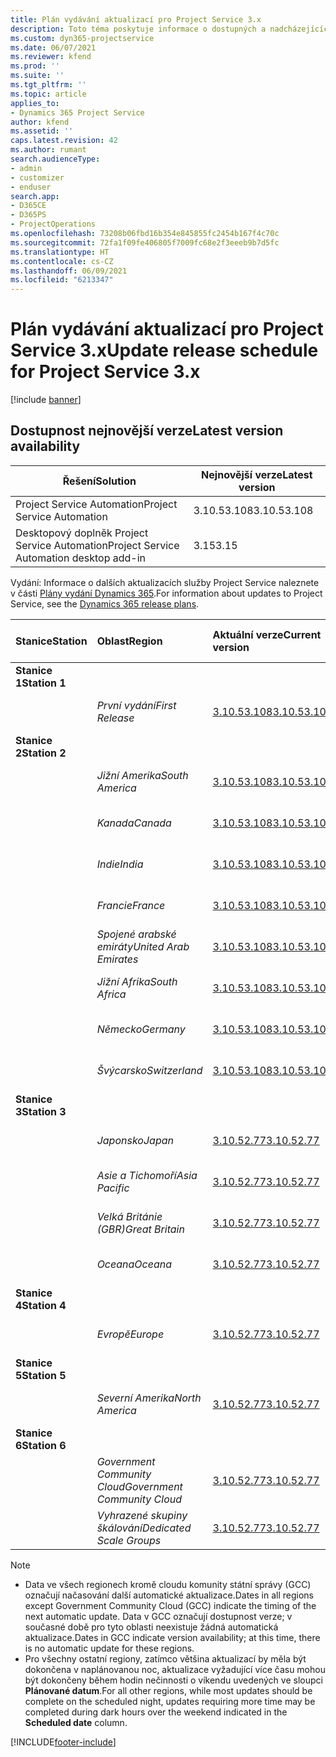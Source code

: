 ```yaml
---
title: Plán vydávání aktualizací pro Project Service 3.x
description: Toto téma poskytuje informace o dostupných a nadcházejících vydáních Dynamics 365 Project Service Automation.
ms.custom: dyn365-projectservice
ms.date: 06/07/2021
ms.reviewer: kfend
ms.prod: ''
ms.suite: ''
ms.tgt_pltfrm: ''
ms.topic: article
applies_to:
- Dynamics 365 Project Service
author: kfend
ms.assetid: ''
caps.latest.revision: 42
ms.author: rumant
search.audienceType:
- admin
- customizer
- enduser
search.app:
- D365CE
- D365PS
- ProjectOperations
ms.openlocfilehash: 73208b06fbd16b354e845855fc2454b167f4c70c
ms.sourcegitcommit: 72fa1f09fe406805f7009fc68e2f3eeeb9b7d5fc
ms.translationtype: HT
ms.contentlocale: cs-CZ
ms.lasthandoff: 06/09/2021
ms.locfileid: "6213347"
---
```

# <a name="update-release-schedule-for-project-service-3x"></a><span data-ttu-id="5b7e4-103">Plán vydávání aktualizací pro Project Service 3.x</span><span class="sxs-lookup"><span data-stu-id="5b7e4-103">Update release schedule for Project Service 3.x</span></span>

[!include [banner](../includes/psa-now-project-operations.md)]

## <a name="latest-version-availability"></a><span data-ttu-id="5b7e4-104">Dostupnost nejnovější verze</span><span class="sxs-lookup"><span data-stu-id="5b7e4-104">Latest version availability</span></span>

| <span data-ttu-id="5b7e4-105">Řešení</span><span class="sxs-lookup"><span data-stu-id="5b7e4-105">Solution</span></span>  | <span data-ttu-id="5b7e4-106">Nejnovější verze</span><span class="sxs-lookup"><span data-stu-id="5b7e4-106">Latest version</span></span> |
|-------|----|
| <span data-ttu-id="5b7e4-107">Project Service Automation</span><span class="sxs-lookup"><span data-stu-id="5b7e4-107">Project Service Automation</span></span>    | <span data-ttu-id="5b7e4-108">3.10.53.108</span><span class="sxs-lookup"><span data-stu-id="5b7e4-108">3.10.53.108</span></span> |
| <span data-ttu-id="5b7e4-109">Desktopový doplněk Project Service Automation</span><span class="sxs-lookup"><span data-stu-id="5b7e4-109">Project Service Automation desktop add-in</span></span>                | <span data-ttu-id="5b7e4-110">3.15</span><span class="sxs-lookup"><span data-stu-id="5b7e4-110">3.15</span></span>          |

<span data-ttu-id="5b7e4-111">Vydání: Informace o dalších aktualizacích služby Project Service naleznete v části [Plány vydání Dynamics 365](/dynamics365/release-plans/).</span><span class="sxs-lookup"><span data-stu-id="5b7e4-111">For information about updates to Project Service, see the [Dynamics 365 release plans](/dynamics365/release-plans/).</span></span> 

| <span data-ttu-id="5b7e4-112">Stanice</span><span class="sxs-lookup"><span data-stu-id="5b7e4-112">Station</span></span>  | <span data-ttu-id="5b7e4-113">Oblast</span><span class="sxs-lookup"><span data-stu-id="5b7e4-113">Region</span></span> | <span data-ttu-id="5b7e4-114">Aktuální verze</span><span class="sxs-lookup"><span data-stu-id="5b7e4-114">Current version</span></span> | <span data-ttu-id="5b7e4-115">Další verze</span><span class="sxs-lookup"><span data-stu-id="5b7e4-115">Next version</span></span> |  <span data-ttu-id="5b7e4-116">Plánované datum</span><span class="sxs-lookup"><span data-stu-id="5b7e4-116">Scheduled date</span></span>
| :---   | :---   | :---   | :---   |:---   |         
|<span data-ttu-id="5b7e4-117"><strong>Stanice 1</strong></span><span class="sxs-lookup"><span data-stu-id="5b7e4-117"><strong>Station 1</strong></span></span> | |  |  | |
| | <span data-ttu-id="5b7e4-118"><i>První vydání</i></span><span class="sxs-lookup"><span data-stu-id="5b7e4-118"><i>First Release</i></span></span> | [<span data-ttu-id="5b7e4-119">3.10.53.108</span><span class="sxs-lookup"><span data-stu-id="5b7e4-119">3.10.53.108</span></span>](whats-new-ur-32.md) | <span data-ttu-id="5b7e4-120">TBD</span><span class="sxs-lookup"><span data-stu-id="5b7e4-120">TBD</span></span> | <span data-ttu-id="5b7e4-121">02. července 2021</span><span class="sxs-lookup"><span data-stu-id="5b7e4-121">July 02, 2021</span></span>
|<span data-ttu-id="5b7e4-122"><strong>Stanice 2</strong></span><span class="sxs-lookup"><span data-stu-id="5b7e4-122"><strong>Station 2</strong></span></span> | |  |  | |
| | <span data-ttu-id="5b7e4-123"><i>Jižní Amerika</i></span><span class="sxs-lookup"><span data-stu-id="5b7e4-123"><i>South America</i></span></span> | [<span data-ttu-id="5b7e4-124">3.10.53.108</span><span class="sxs-lookup"><span data-stu-id="5b7e4-124">3.10.53.108</span></span>](whats-new-ur-32.md) | <span data-ttu-id="5b7e4-125">TBD</span><span class="sxs-lookup"><span data-stu-id="5b7e4-125">TBD</span></span> | <span data-ttu-id="5b7e4-126">09. července 2021</span><span class="sxs-lookup"><span data-stu-id="5b7e4-126">July 09, 2021</span></span>
| | <span data-ttu-id="5b7e4-127"><i>Kanada</i></span><span class="sxs-lookup"><span data-stu-id="5b7e4-127"><i>Canada</i></span></span> | [<span data-ttu-id="5b7e4-128">3.10.53.108</span><span class="sxs-lookup"><span data-stu-id="5b7e4-128">3.10.53.108</span></span>](whats-new-ur-32.md) | <span data-ttu-id="5b7e4-129">TBD</span><span class="sxs-lookup"><span data-stu-id="5b7e4-129">TBD</span></span> | <span data-ttu-id="5b7e4-130">09. července 2021</span><span class="sxs-lookup"><span data-stu-id="5b7e4-130">July 09, 2021</span></span>
| | <span data-ttu-id="5b7e4-131"><i>Indie</i></span><span class="sxs-lookup"><span data-stu-id="5b7e4-131"><i>India</i></span></span> | [<span data-ttu-id="5b7e4-132">3.10.53.108</span><span class="sxs-lookup"><span data-stu-id="5b7e4-132">3.10.53.108</span></span>](whats-new-ur-32.md) | <span data-ttu-id="5b7e4-133">TBD</span><span class="sxs-lookup"><span data-stu-id="5b7e4-133">TBD</span></span> | <span data-ttu-id="5b7e4-134">09. července 2021</span><span class="sxs-lookup"><span data-stu-id="5b7e4-134">July 09, 2021</span></span>
| | <span data-ttu-id="5b7e4-135"><i>Francie</i></span><span class="sxs-lookup"><span data-stu-id="5b7e4-135"><i>France</i></span></span> | [<span data-ttu-id="5b7e4-136">3.10.53.108</span><span class="sxs-lookup"><span data-stu-id="5b7e4-136">3.10.53.108</span></span>](whats-new-ur-32.md) | <span data-ttu-id="5b7e4-137">TBD</span><span class="sxs-lookup"><span data-stu-id="5b7e4-137">TBD</span></span> | <span data-ttu-id="5b7e4-138">09. července 2021</span><span class="sxs-lookup"><span data-stu-id="5b7e4-138">July 09, 2021</span></span>
| | <span data-ttu-id="5b7e4-139"><i>Spojené arabské emiráty</i></span><span class="sxs-lookup"><span data-stu-id="5b7e4-139"><i>United Arab Emirates</i></span></span> | [<span data-ttu-id="5b7e4-140">3.10.53.108</span><span class="sxs-lookup"><span data-stu-id="5b7e4-140">3.10.53.108</span></span>](whats-new-ur-32.md) | <span data-ttu-id="5b7e4-141">TBD</span><span class="sxs-lookup"><span data-stu-id="5b7e4-141">TBD</span></span> | <span data-ttu-id="5b7e4-142">09. července 2021</span><span class="sxs-lookup"><span data-stu-id="5b7e4-142">July 09, 2021</span></span>
| | <span data-ttu-id="5b7e4-143"><i>Jižní Afrika</i></span><span class="sxs-lookup"><span data-stu-id="5b7e4-143"><i>South Africa</i></span></span> | [<span data-ttu-id="5b7e4-144">3.10.53.108</span><span class="sxs-lookup"><span data-stu-id="5b7e4-144">3.10.53.108</span></span>](whats-new-ur-32.md) | <span data-ttu-id="5b7e4-145">TBD</span><span class="sxs-lookup"><span data-stu-id="5b7e4-145">TBD</span></span> | <span data-ttu-id="5b7e4-146">09. července 2021</span><span class="sxs-lookup"><span data-stu-id="5b7e4-146">July 09, 2021</span></span>
| | <span data-ttu-id="5b7e4-147"><i>Německo</i></span><span class="sxs-lookup"><span data-stu-id="5b7e4-147"><i>Germany</i></span></span> | [<span data-ttu-id="5b7e4-148">3.10.53.108</span><span class="sxs-lookup"><span data-stu-id="5b7e4-148">3.10.53.108</span></span>](whats-new-ur-32.md) | <span data-ttu-id="5b7e4-149">TBD</span><span class="sxs-lookup"><span data-stu-id="5b7e4-149">TBD</span></span> | <span data-ttu-id="5b7e4-150">09. července 2021</span><span class="sxs-lookup"><span data-stu-id="5b7e4-150">July 09, 2021</span></span>
| | <span data-ttu-id="5b7e4-151"><i>Švýcarsko</i></span><span class="sxs-lookup"><span data-stu-id="5b7e4-151"><i>Switzerland</i></span></span> | [<span data-ttu-id="5b7e4-152">3.10.53.108</span><span class="sxs-lookup"><span data-stu-id="5b7e4-152">3.10.53.108</span></span>](whats-new-ur-32.md) | <span data-ttu-id="5b7e4-153">TBD</span><span class="sxs-lookup"><span data-stu-id="5b7e4-153">TBD</span></span> | <span data-ttu-id="5b7e4-154">09. července 2021</span><span class="sxs-lookup"><span data-stu-id="5b7e4-154">July 09, 2021</span></span>
|<span data-ttu-id="5b7e4-155"><strong>Stanice 3</strong></span><span class="sxs-lookup"><span data-stu-id="5b7e4-155"><strong>Station 3</strong></span></span> | |  |  | |
| | <span data-ttu-id="5b7e4-156"><i>Japonsko</i></span><span class="sxs-lookup"><span data-stu-id="5b7e4-156"><i>Japan</i></span></span> | [<span data-ttu-id="5b7e4-157">3.10.52.77</span><span class="sxs-lookup"><span data-stu-id="5b7e4-157">3.10.52.77</span></span>](whats-new-ur-31.md) | [<span data-ttu-id="5b7e4-158">3.10.53.108</span><span class="sxs-lookup"><span data-stu-id="5b7e4-158">3.10.53.108</span></span>](whats-new-ur-32.md) | <span data-ttu-id="5b7e4-159">11. června 2021</span><span class="sxs-lookup"><span data-stu-id="5b7e4-159">June 11, 2021</span></span>
| | <span data-ttu-id="5b7e4-160"><i>Asie a Tichomoří</i></span><span class="sxs-lookup"><span data-stu-id="5b7e4-160"><i>Asia Pacific</i></span></span> | [<span data-ttu-id="5b7e4-161">3.10.52.77</span><span class="sxs-lookup"><span data-stu-id="5b7e4-161">3.10.52.77</span></span>](whats-new-ur-31.md) | [<span data-ttu-id="5b7e4-162">3.10.53.108</span><span class="sxs-lookup"><span data-stu-id="5b7e4-162">3.10.53.108</span></span>](whats-new-ur-32.md) | <span data-ttu-id="5b7e4-163">11. června 2021</span><span class="sxs-lookup"><span data-stu-id="5b7e4-163">June 11, 2021</span></span>
| | <span data-ttu-id="5b7e4-164"><i>Velká Británie (GBR)</i></span><span class="sxs-lookup"><span data-stu-id="5b7e4-164"><i>Great Britain</i></span></span> | [<span data-ttu-id="5b7e4-165">3.10.52.77</span><span class="sxs-lookup"><span data-stu-id="5b7e4-165">3.10.52.77</span></span>](whats-new-ur-31.md) | [<span data-ttu-id="5b7e4-166">3.10.53.108</span><span class="sxs-lookup"><span data-stu-id="5b7e4-166">3.10.53.108</span></span>](whats-new-ur-32.md) | <span data-ttu-id="5b7e4-167">11. června 2021</span><span class="sxs-lookup"><span data-stu-id="5b7e4-167">June 11, 2021</span></span>
| | <span data-ttu-id="5b7e4-168"><i>Oceana</i></span><span class="sxs-lookup"><span data-stu-id="5b7e4-168"><i>Oceana</i></span></span> | [<span data-ttu-id="5b7e4-169">3.10.52.77</span><span class="sxs-lookup"><span data-stu-id="5b7e4-169">3.10.52.77</span></span>](whats-new-ur-31.md) | [<span data-ttu-id="5b7e4-170">3.10.53.108</span><span class="sxs-lookup"><span data-stu-id="5b7e4-170">3.10.53.108</span></span>](whats-new-ur-32.md) | <span data-ttu-id="5b7e4-171">11. června 2021</span><span class="sxs-lookup"><span data-stu-id="5b7e4-171">June 11, 2021</span></span>
|<span data-ttu-id="5b7e4-172"><strong>Stanice 4</strong></span><span class="sxs-lookup"><span data-stu-id="5b7e4-172"><strong>Station 4</strong></span></span> | |  |  | |
| | <span data-ttu-id="5b7e4-173"><i>Evropě</i></span><span class="sxs-lookup"><span data-stu-id="5b7e4-173"><i>Europe</i></span></span> | [<span data-ttu-id="5b7e4-174">3.10.52.77</span><span class="sxs-lookup"><span data-stu-id="5b7e4-174">3.10.52.77</span></span>](whats-new-ur-31.md) | [<span data-ttu-id="5b7e4-175">3.10.53.108</span><span class="sxs-lookup"><span data-stu-id="5b7e4-175">3.10.53.108</span></span>](whats-new-ur-32.md) | <span data-ttu-id="5b7e4-176">18. června 2021</span><span class="sxs-lookup"><span data-stu-id="5b7e4-176">June 18, 2021</span></span>
|<span data-ttu-id="5b7e4-177"><strong>Stanice 5</strong></span><span class="sxs-lookup"><span data-stu-id="5b7e4-177"><strong>Station 5</strong></span></span> | |  |  | |
| | <span data-ttu-id="5b7e4-178"><i>Severní Amerika</i></span><span class="sxs-lookup"><span data-stu-id="5b7e4-178"><i>North America</i></span></span> | [<span data-ttu-id="5b7e4-179">3.10.52.77</span><span class="sxs-lookup"><span data-stu-id="5b7e4-179">3.10.52.77</span></span>](whats-new-ur-31.md) | [<span data-ttu-id="5b7e4-180">3.10.53.108</span><span class="sxs-lookup"><span data-stu-id="5b7e4-180">3.10.53.108</span></span>](whats-new-ur-32.md) | <span data-ttu-id="5b7e4-181">25. června 2021</span><span class="sxs-lookup"><span data-stu-id="5b7e4-181">June 25, 2021</span></span>
|<span data-ttu-id="5b7e4-182"><strong>Stanice 6</strong></span><span class="sxs-lookup"><span data-stu-id="5b7e4-182"><strong>Station 6</strong></span></span> | |  |  | |
| | <span data-ttu-id="5b7e4-183"><i>Government Community Cloud</i></span><span class="sxs-lookup"><span data-stu-id="5b7e4-183"><i>Government Community Cloud</i></span></span> | [<span data-ttu-id="5b7e4-184">3.10.52.77</span><span class="sxs-lookup"><span data-stu-id="5b7e4-184">3.10.52.77</span></span>](whats-new-ur-31.md) | [<span data-ttu-id="5b7e4-185">3.10.53.108</span><span class="sxs-lookup"><span data-stu-id="5b7e4-185">3.10.53.108</span></span>](whats-new-ur-32.md) | <span data-ttu-id="5b7e4-186">25. června 2021</span><span class="sxs-lookup"><span data-stu-id="5b7e4-186">June 25, 2021</span></span>
| | <span data-ttu-id="5b7e4-187"><i>Vyhrazené skupiny škálování</i></span><span class="sxs-lookup"><span data-stu-id="5b7e4-187"><i>Dedicated Scale Groups</i></span></span> | [<span data-ttu-id="5b7e4-188">3.10.52.77</span><span class="sxs-lookup"><span data-stu-id="5b7e4-188">3.10.52.77</span></span>](whats-new-ur-31.md) | [<span data-ttu-id="5b7e4-189">3.10.53.108</span><span class="sxs-lookup"><span data-stu-id="5b7e4-189">3.10.53.108</span></span>](whats-new-ur-32.md) | <span data-ttu-id="5b7e4-190">02. července 2021</span><span class="sxs-lookup"><span data-stu-id="5b7e4-190">July 02, 2021</span></span>

>[!Note]
> - <span data-ttu-id="5b7e4-191">Data ve všech regionech kromě cloudu komunity státní správy (GCC) označují načasování další automatické aktualizace.</span><span class="sxs-lookup"><span data-stu-id="5b7e4-191">Dates in all regions except Government Community Cloud (GCC) indicate the timing of the next automatic update.</span></span> <span data-ttu-id="5b7e4-192">Data v GCC označují dostupnost verze; v současné době pro tyto oblasti neexistuje žádná automatická aktualizace.</span><span class="sxs-lookup"><span data-stu-id="5b7e4-192">Dates in GCC indicate version availability; at this time, there is no automatic update for these regions.</span></span>
> - <span data-ttu-id="5b7e4-193">Pro všechny ostatní regiony, zatímco většina aktualizací by měla být dokončena v naplánovanou noc, aktualizace vyžadující více času mohou být dokončeny během hodin nečinnosti o víkendu uvedených ve sloupci **Plánované datum**.</span><span class="sxs-lookup"><span data-stu-id="5b7e4-193">For all other regions, while most updates should be complete on the scheduled night, updates requiring more time may be completed during dark hours over the weekend indicated in the **Scheduled date** column.</span></span>


[!INCLUDE[footer-include](../includes/footer-banner.md)]
